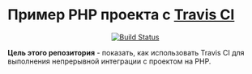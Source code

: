 # Пример PHP проекта с [Travis CI](https://travis-ci.com)

<div align="center">

[![Build Status](https://travis-ci.org/DarkVlad16/php-travis-example.svg?branch=master)](https://travis-ci.org/DarkVlad16/php-travis-example)

</div>

**Цель этого репозитория** - показать, как использовать Travis CI для выполнения
непрерывной интеграции с проектом на PHP.